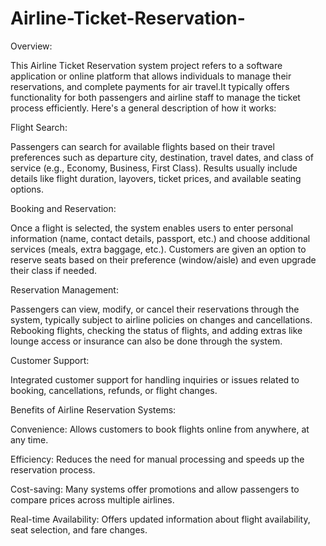# Airline-Ticket-Reservation-


Overview:

This Airline Ticket Reservation system project refers to a software application or online platform that allows individuals to manage their reservations, and complete payments for air travel.It typically offers functionality for both passengers and airline staff to manage the ticket process efficiently. Here's a general description of how it works:

Flight Search:

Passengers can search for available flights based on their travel preferences such as departure city, destination, travel dates, and class of service (e.g., Economy, Business, First Class).
Results usually include details like flight duration, layovers, ticket prices, and available seating options.


Booking and Reservation:

Once a flight is selected, the system enables users to enter personal information (name, contact details, passport, etc.) and choose additional services (meals, extra baggage, etc.).
Customers are given an option to reserve seats based on their preference (window/aisle) and even upgrade their class if needed.

Reservation Management:

Passengers can view, modify, or cancel their reservations through the system, typically subject to airline policies on changes and cancellations.
Rebooking flights, checking the status of flights, and adding extras like lounge access or insurance can also be done through the system.


Customer Support:

Integrated customer support for handling inquiries or issues related to booking, cancellations, refunds, or flight changes.


Benefits of Airline Reservation Systems:

Convenience: Allows customers to book flights online from anywhere, at any time.

Efficiency: Reduces the need for manual processing and speeds up the reservation process.

Cost-saving: Many systems offer promotions and allow passengers to compare prices across multiple airlines.

Real-time Availability: Offers updated information about flight availability, seat selection, and fare changes.
